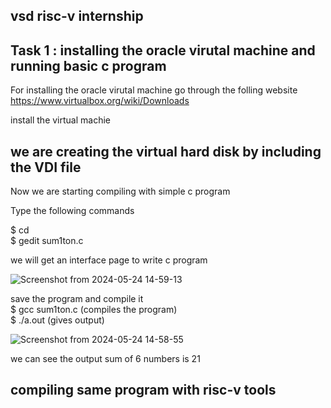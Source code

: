 vsd risc-v internship
-

Task 1 : installing the oracle virutal machine and running basic c program 
-
For installing the oracle virutal machine go through the folling website 
https://www.virtualbox.org/wiki/Downloads

install the virtual machie

 we are creating the virtual hard disk by including the VDI  file
 -
 
Now we are starting compiling with simple c program

Type the following commands

$ cd \
$ gedit sum1ton.c

we will get an interface page to write c program

![Screenshot from 2024-05-24 14-59-13](https://github.com/NavaneethKumar237/Risc-v-internship/assets/167600626/a7189e2e-6635-4e5e-8bab-f8978ce23981)

save the program and compile it \
$ gcc sum1ton.c                    (compiles the program) \
$ ./a.out                          (gives output)

![Screenshot from 2024-05-24 14-58-55](https://github.com/NavaneethKumar237/Risc-v-internship/assets/167600626/f756d24b-6a40-488d-8a84-1352dc12e98f)

we can see the output sum of 6 numbers is 21 

compiling same program with risc-v tools
-






